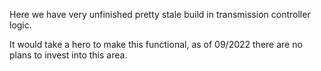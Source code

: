 Here we have very unfinished pretty stale build in transmission controller logic.

It would take a hero to make this functional, as of 09/2022 there are no plans to invest into this area.